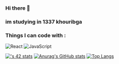 ### Hi there 👋
### im studying in 1337 khouribga

<h3>Things I can code with : </h3>
<p>
  <img alt="React" src="https://img.shields.io/badge/React-20232A?style=for-the-badge&logo=react&logoColor=61DAFB" />
  <img alt="JavaScript" src="https://img.shields.io/badge/javascript%20-%23323330.svg?&style=for-the-badge&logo=javascript&logoColor=%23F7DF1E"/>
</p>

[![<username>'s 42 stats](https://badge.mediaplus.ma/water/hbel-hou)](https://github.com/oakoudad/badge42)
 [![Anurag's GitHub stats](https://github-readme-stats.vercel.app/api?username=Hicham-BelHoucin)](https://github.com/anuraghazra/github-readme-stats)
[![Top Langs](https://github-readme-stats.vercel.app/api/top-langs/?username=Hicham-BelHoucin&layout=compact)](https://github.com/anuraghazra/github-readme-stats)

